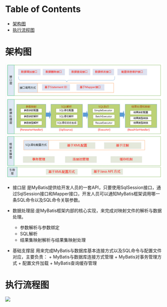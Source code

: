 # Table of Contents

* [架构图](#架构图)
* [执行流程图](#执行流程图)




# 架构图

![](.images/下载.png)



+ 接口层
          是MyBatis提供给开发人员的一套API，只要使用SqlSession接口，通过SqlSession接口和Mapper接口，开发人员可以通知MyBatis框架调用哪一条SQL命令以及SQL命令关联参数。

+ 数据处理层:是MyBatis框架内部的核心实现，来完成对映射文件的解析与数据处理。
  + 参数解析与参数绑定
  + SQL解析
  +  结果集映射解析与结果集映射处理
+ 基础支撑层
          用来完成MyBatis与数据库基本连接方式以及SQL命令与配置文件对应，主要负责：
      + MyBatis与数据库连接方式管理
      + MyBatis对事务管理方式
      + 配置文件加载
      + MyBatis查询缓存管理



# 执行流程图



![](.images/下载-1639560270291.png)
